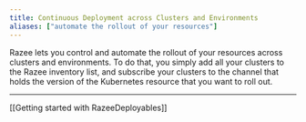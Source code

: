```yaml
---
title: Continuous Deployment across Clusters and Environments
aliases: ["automate the rollout of your resources"]
---
```


Razee lets you control and automate the rollout of your resources across clusters and environments. To do that, you simply add all your clusters to the Razee inventory list, and subscribe your clusters to the channel that holds the version of the Kubernetes resource that you want to roll out. 

---
[[Getting started with RazeeDeployables]]
